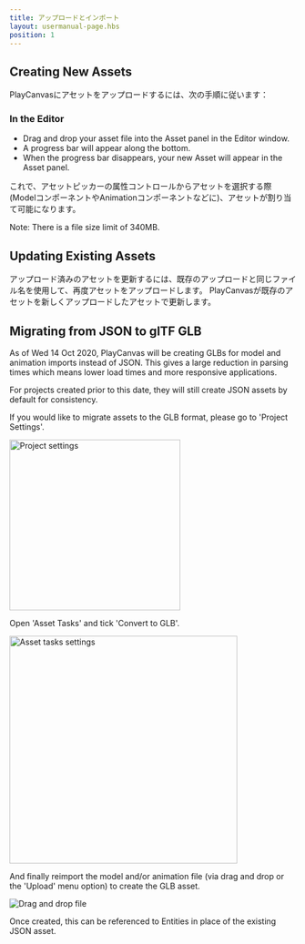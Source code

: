 ```yaml
---
title: アップロードとインポート
layout: usermanual-page.hbs
position: 1
---
```


## Creating New Assets

PlayCanvasにアセットをアップロードするには、次の手順に従います：

### In the Editor

* Drag and drop your asset file into the Asset panel in the Editor window.
* A progress bar will appear along the bottom.
* When the progress bar disappears, your new Asset will appear in the Asset panel.

これで、アセットピッカーの属性コントロールからアセットを選択する際 (ModelコンポーネントやAnimationコンポーネントなどに)、アセットが割り当て可能になります。

Note: There is a file size limit of 340MB.

## Updating Existing Assets

アップロード済みのアセットを更新するには、既存のアップロードと同じファイル名を使用して、再度アセットをアップロードします。 PlayCanvasが既存のアセットを新しくアップロードしたアセットで更新します。

## Migrating from JSON to glTF GLB

As of Wed 14 Oct 2020, PlayCanvas will be creating GLBs for model and animation imports instead of JSON. This gives a large reduction in parsing times which means lower load times and more responsive applications.

For projects created prior to this date, they will still create JSON assets by default for consistency.

If you would like to migrate assets to the GLB format, please go to 'Project Settings'.

<img loading="lazy" src="/images/user-manual/assets/importing/project-settings.png" alt="Project settings" width="300">

Open 'Asset Tasks' and tick 'Convert to GLB'.

<img loading="lazy" src="/images/user-manual/assets/importing/asset-tasks.png" alt="Asset tasks settings" width="400">

And finally reimport the model and/or animation file (via drag and drop or the 'Upload' menu option) to create the GLB asset.

<img loading="lazy" src="/images/user-manual/assets/importing/drag-and-drop.gif" alt="Drag and drop file">

Once created, this can be referenced to Entities in place of the existing JSON asset.
